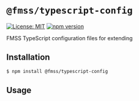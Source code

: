 # `@fmss/typescript-config`

[![License: MIT](https://img.shields.io/badge/License-MIT-green.svg)](../../LICENSE.md) [![npm version](https://badge.fury.io/js/%40fmss%2Ftypescript-config.svg)](https://badge.fury.io/js/%40fmss%2Ftypescript-config.svg)

FMSS TypeScript configuration files for extending

## Installation

```bash
$ npm install @fmss/typescript-config
```

## Usage
